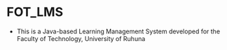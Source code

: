 # FOT_LMS
- This is a Java-based Learning Management System developed for the Faculty of Technology, University of Ruhuna
